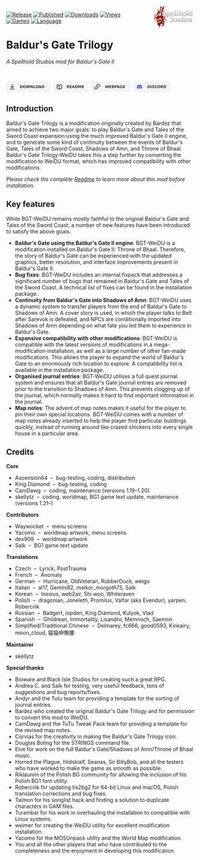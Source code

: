 <picture>
  <source media="(prefers-color-scheme: dark)" srcset="https://raw.githubusercontent.com/Spellhold-Studios/Spellhold-Studios.github.io/main/assets/images/shs-corner-logo.png" />
  <source media="(prefers-color-scheme: light)" srcset="https://raw.githubusercontent.com/Spellhold-Studios/Spellhold-Studios.github.io/main/assets/images/shs-corner-logo.png" />
  <img align="right" alt="SHS logo" src="https://raw.githubusercontent.com/Spellhold-Studios/Spellhold-Studios.github.io/main/assets/images/shs-corner-logo.png" width="22%">
</picture>

[![Release](https://img.shields.io/github/v/release/Spellhold-Studios/BGT-WeiDU?include_prereleases&color=%2392403a)](https://github.com/Spellhold-Studios/BGT-WeiDU/releases/latest)
[![Published](https://img.shields.io/github/release-date/Spellhold-Studios/BGT-WeiDU?display_date=published_at&label=published&color=%2392403a)](https://github.com/Spellhold-Studios/BGT-WeiDU/releases/latest)
[![Downloads](https://img.shields.io/github/downloads/Spellhold-Studios/BGT-WeiDU/total?color=%2392403a)](https://github.com/Spellhold-Studios/BGT-WeiDU/releases)
[![Views](https://badges.pufler.dev/visits/Spellhold-Studios/BGT-WeiDU?label=views&color=%2392403a)](https://github.com/Spellhold-Studios/BGT-WeiDU/releases)
<br>
[![Games](https://img.shields.io/badge/games-BG2%20%a0%20BGT-%2392403a)](https://github.com/Spellhold-Studios/BGT-WeiDU/releases)
[![Language](https://img.shields.io/badge/language-en%20%a0%20cz%20%a0%20de%20%a0%20es%20%a0%20fr%20%a0%20it%20%a0%20jp%20%a0%20kr%20%a0%20pl%20%a0%20ru%20%a0%20zh--CN%20%a0%20zh--TW-%2392403a)](https://github.com/Spellhold-Studios/BGT-WeiDU/releases)

# Baldur's Gate Trilogy

*A Spellhold Studios mod for Baldur's Gate II*

<br>

[<img alt="Download" src="https://raw.githubusercontent.com/Spellhold-Studios/Spellhold-Studios.github.io/main/assets/buttons/download.svg" height="28">](https://github.com/Spellhold-Studios/BGT-WeiDU/releases/latest)&nbsp;
[<img alt="Readme" src="https://raw.githubusercontent.com/Spellhold-Studios/Spellhold-Studios.github.io/main/assets/buttons/readme.svg" height="28">](https://spellhold-studios.github.io/readmes/bgt-weidu/[english]bgtreadme.htm)&nbsp;
[<img alt="Webpage" src="https://raw.githubusercontent.com/Spellhold-Studios/Spellhold-Studios.github.io/main/assets/buttons/webpage.svg" height="28">](https://spellhold-studios.github.io/)&nbsp;
[<img alt="Discord" src="https://raw.githubusercontent.com/Spellhold-Studios/Spellhold-Studios.github.io/main/assets/buttons/discord-blue.svg" height="28">](https://discord.gg/pE2Njbdb2a)

## Introduction

Baldur's Gate Trilogy is a modification originally created by Bardez that aimed to achieve two major goals: to play Baldur's Gate and Tales of the Sword Coast expansion using the much improved Baldur's Gate II engine, and to generate some kind of continuity between the events of Baldur's Gate, Tales of the Sword Coast, Shadows of Amn, and Throne of Bhaal. Baldur's Gate Trilogy-WeiDU takes this a step further by converting the modification to WeiDU format, which has improved compatibility with other modifications.

*Please check the complete [Readme](https://spellhold-studios.github.io/readmes/bgt-weidu/[english]bgtreadme.htm) to learn more about this mod before installation.*

## Key features

While BGT-WeiDU remains mostly faithful to the original Baldur's Gate and Tales of the Sword Coast, a number of new features have been introduced to satisfy the above goals.

- **Baldur's Gate using the Baldur's Gate II engine**: BGT-WeiDU is a modification installed on Baldur's Gate II: Throne of Bhaal. Therefore, the story of Baldur's Gate can be experienced with the updated graphics, better resolution, and interface improvements present in Baldur's Gate II.
- **Bug fixes**: BGT-WeiDU includes an internal fixpack that addresses a significant number of bugs that remained in Baldur's Gate and Tales of the Sword Coast. A technical list of fixes can be found in the installation package.
- **Continuity from Baldur's Gate into Shadows of Amn**: BGT-WeiDU uses a dynamic system to transfer players from the end of Baldur's Gate to Shadows of Amn. A cover story is used, in which the player talks to Belt after Sarevok is defeated, and NPCs are conditionally imported into Shadows of Amn depending on what fate you led them to experience in Baldur's Gate.
- **Expansive compatibility with other modifications**: BGT-WeiDU is compatible with the latest versions of modifications in a mega-modification installation, as well as a large number of other fan-made modifications. This allows the player to expand the world of Baldur's Gate to an enormously rich location to explore. A compatibility list is available in the installation package.
- **Organised journal entries**: BGT-WeiDU utilises a full quest journal system and ensures that all Baldur's Gate journal entries are removed prior to the transition to Shadows of Amn. This prevents clogging up of the journal, which normally makes it hard to find important information in the journal.
- **Map notes**: The advent of map notes makes it useful for the player to pin their own special locations. BGT-WeiDU comes with a number of map notes already inserted to help the player find particular buildings quickly, instead of running around like crazed chickens into every single house in a particular area.

## Credits

<!-- double white space after each credits **Heading** -->

**Core**  

- Ascension64 &nbsp;&ndash;&nbsp; bug-testing, coding, distribution
- King Diamond &nbsp;&ndash;&nbsp; bug-testing, coding
- CamDawg &nbsp;&ndash;&nbsp; coding, maintenance (versions 1.19–1.20)
- skellytz &nbsp;&ndash;&nbsp; coding, worldmap, BG1 game text update, maintenance (versions 1.21–)

**Contributors**  

- Waywocket &nbsp;&ndash;&nbsp; menu screens
- Yacomo &nbsp;&ndash;&nbsp; worldmap artwork, menu screens
- dex909 &nbsp;&ndash;&nbsp; worldmap artwork
- Salk &nbsp;&ndash;&nbsp; BG1 game text update

**Translations**

- Czech &nbsp;&ndash;&nbsp; Lyrick, PostTrauma
- French &nbsp;&ndash;&nbsp; Anomaly
- German &nbsp;&ndash;&nbsp; Hurricane, OldVeteran, RubberDuck, weigo
- Italian &nbsp;&ndash;&nbsp; al17, Gemini82, melkor_morgoth75, Salk
- Korean &nbsp;&ndash;&nbsp; Inesius, web2air, Shi woo, Whiteraven
- Polish &nbsp;&ndash;&nbsp; dragonian, Joneleth, Promilus, Valfar (aka Evendur), yarpen, Roberciiik
- Russian &nbsp;&ndash;&nbsp; Badgert, iopden, King Diamond, Kulyok, Vlad
- Spanish &nbsp;&ndash;&nbsp; Ghildrean, Immortality, Lisandro, Memnoch, Saemon
- Simplified/Traditional Chinese &nbsp;&ndash;&nbsp; Delmarey, fc666, good0593, Kinkairy, moon_cloud, 猫猫伸懒腰

**Maintainer**  

- skellytz

**Special thanks**  

- Bioware and Black Isle Studios for creating such a great RPG.
- Andrea C. and Salk for testing, very useful feedback, tons of suggestions and bug reports/fixes.
- Andyr and the Tutu team for providing a template for the sorting of journal entries.
- Bardez who created the original Baldur's Gate Trilogy and for permission to convert this mod to WeiDU.
- CamDawg and the TuTu Tweak Pack team for providing a template for the revised map notes.
- Corvias for the creativity in making the Baldur's Gate Trilogy icon.
- Douglas Boling for the STRINGS command file.
- Elve for work on the full Baldur's Gate/Shadows of Amn/Throne of Bhaal music.
- Horred the Plague, hlidskialf, Seanas, Sir BillyBob, and all the testers who have worked to make the game as smooth as possible.
- Riklaunim of the Polish BG community for allowing the inclusion of his Polish BG1 font utility.
- Roberciiik for updating tis2bg2 for 64-bit Linux and macOS, Polish translation corrections and bug fixes.
- Taimon for his songlist hack and finding a solution to duplicate characters in GAM files.
- Turambar for his work in overhauling the installation to compatible with Linux systems.
- weimer for creating the WeiDU utility for excellent modification installation.
- Yacomo for the MOSUnpack utility and the World Map modification.
- You and all the other players that who have contributed to the completeness and the enjoyment in developing this modification.
